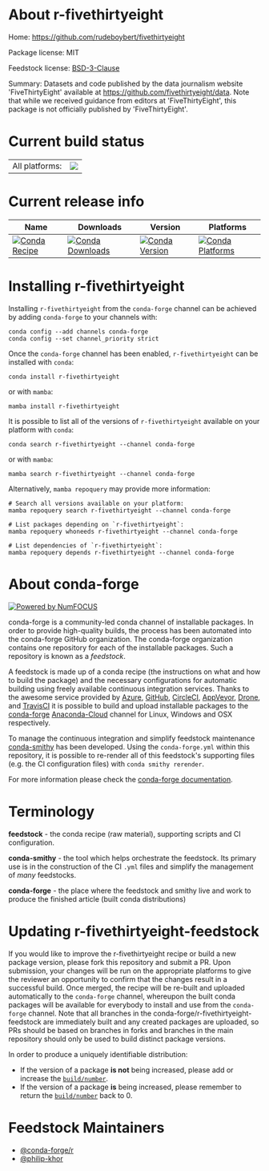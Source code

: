 About r-fivethirtyeight
=======================

Home: https://github.com/rudeboybert/fivethirtyeight

Package license: MIT

Feedstock license: [BSD-3-Clause](https://github.com/conda-forge/r-fivethirtyeight-feedstock/blob/main/LICENSE.txt)

Summary: Datasets and code published by the data journalism website  'FiveThirtyEight' available at <https://github.com/fivethirtyeight/data>.  Note that while we received guidance from editors at 'FiveThirtyEight', this  package is not officially published by 'FiveThirtyEight'.

Current build status
====================


<table><tr><td>All platforms:</td>
    <td>
      <a href="https://dev.azure.com/conda-forge/feedstock-builds/_build/latest?definitionId=2411&branchName=main">
        <img src="https://dev.azure.com/conda-forge/feedstock-builds/_apis/build/status/r-fivethirtyeight-feedstock?branchName=main">
      </a>
    </td>
  </tr>
</table>

Current release info
====================

| Name | Downloads | Version | Platforms |
| --- | --- | --- | --- |
| [![Conda Recipe](https://img.shields.io/badge/recipe-r--fivethirtyeight-green.svg)](https://anaconda.org/conda-forge/r-fivethirtyeight) | [![Conda Downloads](https://img.shields.io/conda/dn/conda-forge/r-fivethirtyeight.svg)](https://anaconda.org/conda-forge/r-fivethirtyeight) | [![Conda Version](https://img.shields.io/conda/vn/conda-forge/r-fivethirtyeight.svg)](https://anaconda.org/conda-forge/r-fivethirtyeight) | [![Conda Platforms](https://img.shields.io/conda/pn/conda-forge/r-fivethirtyeight.svg)](https://anaconda.org/conda-forge/r-fivethirtyeight) |

Installing r-fivethirtyeight
============================

Installing `r-fivethirtyeight` from the `conda-forge` channel can be achieved by adding `conda-forge` to your channels with:

```
conda config --add channels conda-forge
conda config --set channel_priority strict
```

Once the `conda-forge` channel has been enabled, `r-fivethirtyeight` can be installed with `conda`:

```
conda install r-fivethirtyeight
```

or with `mamba`:

```
mamba install r-fivethirtyeight
```

It is possible to list all of the versions of `r-fivethirtyeight` available on your platform with `conda`:

```
conda search r-fivethirtyeight --channel conda-forge
```

or with `mamba`:

```
mamba search r-fivethirtyeight --channel conda-forge
```

Alternatively, `mamba repoquery` may provide more information:

```
# Search all versions available on your platform:
mamba repoquery search r-fivethirtyeight --channel conda-forge

# List packages depending on `r-fivethirtyeight`:
mamba repoquery whoneeds r-fivethirtyeight --channel conda-forge

# List dependencies of `r-fivethirtyeight`:
mamba repoquery depends r-fivethirtyeight --channel conda-forge
```


About conda-forge
=================

[![Powered by
NumFOCUS](https://img.shields.io/badge/powered%20by-NumFOCUS-orange.svg?style=flat&colorA=E1523D&colorB=007D8A)](https://numfocus.org)

conda-forge is a community-led conda channel of installable packages.
In order to provide high-quality builds, the process has been automated into the
conda-forge GitHub organization. The conda-forge organization contains one repository
for each of the installable packages. Such a repository is known as a *feedstock*.

A feedstock is made up of a conda recipe (the instructions on what and how to build
the package) and the necessary configurations for automatic building using freely
available continuous integration services. Thanks to the awesome service provided by
[Azure](https://azure.microsoft.com/en-us/services/devops/), [GitHub](https://github.com/),
[CircleCI](https://circleci.com/), [AppVeyor](https://www.appveyor.com/),
[Drone](https://cloud.drone.io/welcome), and [TravisCI](https://travis-ci.com/)
it is possible to build and upload installable packages to the
[conda-forge](https://anaconda.org/conda-forge) [Anaconda-Cloud](https://anaconda.org/)
channel for Linux, Windows and OSX respectively.

To manage the continuous integration and simplify feedstock maintenance
[conda-smithy](https://github.com/conda-forge/conda-smithy) has been developed.
Using the ``conda-forge.yml`` within this repository, it is possible to re-render all of
this feedstock's supporting files (e.g. the CI configuration files) with ``conda smithy rerender``.

For more information please check the [conda-forge documentation](https://conda-forge.org/docs/).

Terminology
===========

**feedstock** - the conda recipe (raw material), supporting scripts and CI configuration.

**conda-smithy** - the tool which helps orchestrate the feedstock.
                   Its primary use is in the construction of the CI ``.yml`` files
                   and simplify the management of *many* feedstocks.

**conda-forge** - the place where the feedstock and smithy live and work to
                  produce the finished article (built conda distributions)


Updating r-fivethirtyeight-feedstock
====================================

If you would like to improve the r-fivethirtyeight recipe or build a new
package version, please fork this repository and submit a PR. Upon submission,
your changes will be run on the appropriate platforms to give the reviewer an
opportunity to confirm that the changes result in a successful build. Once
merged, the recipe will be re-built and uploaded automatically to the
`conda-forge` channel, whereupon the built conda packages will be available for
everybody to install and use from the `conda-forge` channel.
Note that all branches in the conda-forge/r-fivethirtyeight-feedstock are
immediately built and any created packages are uploaded, so PRs should be based
on branches in forks and branches in the main repository should only be used to
build distinct package versions.

In order to produce a uniquely identifiable distribution:
 * If the version of a package **is not** being increased, please add or increase
   the [``build/number``](https://docs.conda.io/projects/conda-build/en/latest/resources/define-metadata.html#build-number-and-string).
 * If the version of a package **is** being increased, please remember to return
   the [``build/number``](https://docs.conda.io/projects/conda-build/en/latest/resources/define-metadata.html#build-number-and-string)
   back to 0.

Feedstock Maintainers
=====================

* [@conda-forge/r](https://github.com/conda-forge/r/)
* [@philip-khor](https://github.com/philip-khor/)

